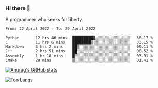 ### Hi there 👋

<!--
**shejialuo/shejialuo** is a ✨ _special_ ✨ repository because its `README.md` (this file) appears on your GitHub profile.

Here are some ideas to get you started:

- 🔭 I’m currently working on ...
- 🌱 I’m currently learning ...
- 👯 I’m looking to collaborate on ...
- 🤔 I’m looking for help with ...
- 💬 Ask me about ...
- 📫 How to reach me: ...
- 😄 Pronouns: ...
- ⚡ Fun fact: ...
-->

A programmer who seeks for liberty.

<!--START_SECTION:waka-->

```text
From: 22 April 2022 - To: 29 April 2022

Python       12 hrs 46 mins  █████████▓░░░░░░░░░░░░░░░   38.17 %
C            11 hrs 6 mins   ████████▒░░░░░░░░░░░░░░░░   33.15 %
Markdown     3 hrs 2 mins    ██▒░░░░░░░░░░░░░░░░░░░░░░   09.11 %
C++          2 hrs 51 mins   ██░░░░░░░░░░░░░░░░░░░░░░░   08.52 %
Assembly     1 hr 18 mins    █░░░░░░░░░░░░░░░░░░░░░░░░   03.91 %
CMake        28 mins         ▒░░░░░░░░░░░░░░░░░░░░░░░░   01.41 %
```

<!--END_SECTION:waka-->

[![Anurag's GitHub stats](https://github-readme-stats.vercel.app/api?username=shejialuo&show_icons=true&theme=dracula)](https://github.com/anuraghazra/github-readme-stats)

[![Top Langs](https://github-readme-stats.vercel.app/api/top-langs/?username=shejialuo&layout=compact&hide=javascript,html,css,typescript,tex,python,shell,assembly)](https://github.com/anuraghazra/github-readme-stats)
